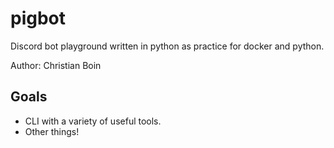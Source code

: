 # pigbot

Discord bot playground written in python as practice for docker and python.

Author: Christian Boin

## Goals

- CLI with a variety of useful tools.
- Other things!
